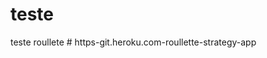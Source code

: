 # teste
teste roullete
#   h t t p s - g i t . h e r o k u . c o m - r o u l l e t t e - s t r a t e g y - a p p  
 